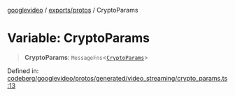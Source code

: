 [googlevideo](../../../README.md) / [exports/protos](../README.md) / CryptoParams

# Variable: CryptoParams

> **CryptoParams**: `MessageFns`\<[`CryptoParams`](../interfaces/CryptoParams.md)\>

Defined in: [codeberg/googlevideo/protos/generated/video\_streaming/crypto\_params.ts:13](https://github.com/LuanRT/googlevideo/blob/19854137cadaf49fd755394883dfd7fe5fdaba20/protos/generated/video_streaming/crypto_params.ts#L13)
